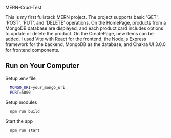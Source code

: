 
MERN-Crud-Test

This is my first fullstack MERN project. The project supports basic 'GET', 'POST', 'PUT', and 'DELETE' operations. On the HomePage, products from a MongoDB database are displayed, and each product card includes options to update or delete the product. On the CreatePage, new items can be added. I used Vite with React for the frontend, the Node.js Express framework for the backend, MongoDB as the database, and Chakra UI 3.0.0 for frontend components.


## Run on Your Computer

Setup .env file

```bash
  MONGO_URI=your_mongo_uri
  PORT=5000
```

Setup modules

```bash
  npm run build
```

Start the app

```bash
  npm run start
```
